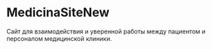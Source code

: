 # MedicinaSiteNew
Сайт для взаимодействия и уверенной работы между пациентом и персоналом медицинской клиники.
